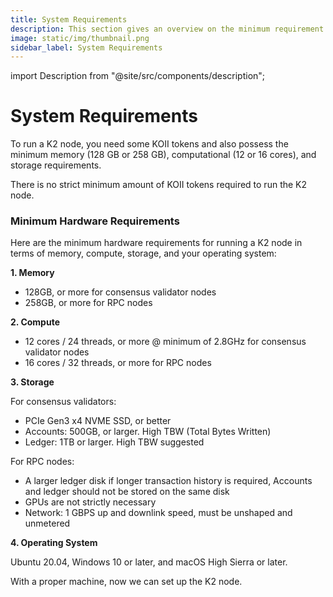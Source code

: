 ```yaml
---
title: System Requirements
description: This section gives an overview on the minimum requirement to run a K2 Node
image: static/img/thumbnail.png
sidebar_label: System Requirements
---
```


import Description from "@site/src/components/description";

# System Requirements

<Description
  text="This section gives an overview on the minimum requirement to run a K2 Node"
/>

To run a K2 node, you need some KOII tokens and also possess the minimum memory (128 GB or 258 GB), computational (12 or 16 cores), and storage requirements.

There is no strict minimum amount of KOII tokens required to run the K2 node.

### Minimum Hardware Requirements

Here are the minimum hardware requirements for running a K2 node in terms of memory, compute, storage, and your operating system:

**1. Memory**

- 128GB, or more for consensus validator nodes
- 258GB, or more for RPC nodes

**2. Compute**

- 12 cores / 24 threads, or more @ minimum of 2.8GHz for consensus validator nodes
- 16 cores / 32 threads, or more for RPC nodes

**3. Storage**

For consensus validators:

- PCIe Gen3 x4 NVME SSD, or better
- Accounts: 500GB, or larger. High TBW (Total Bytes Written)
- Ledger: 1TB or larger. High TBW suggested

For RPC nodes:

- A larger ledger disk if longer transaction history is required, Accounts and ledger should not be stored on the same disk
- GPUs are not strictly necessary
- Network: 1 GBPS up and downlink speed, must be unshaped and unmetered

**4. Operating System**

Ubuntu 20.04, Windows 10 or later, and macOS High Sierra or later.

With a proper machine, now we can set up the K2 node.
